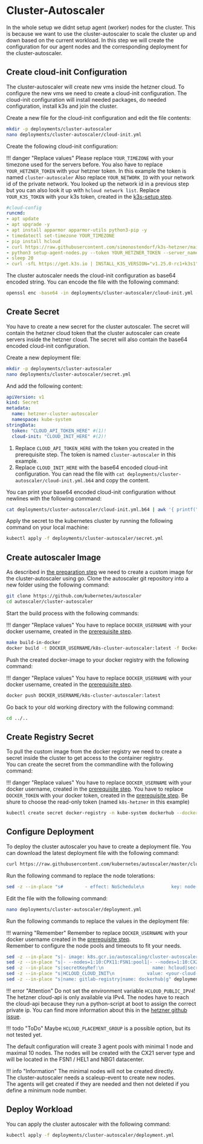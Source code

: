 # Cluster-Autoscaler
In the whole setup we didnt setup agent (worker) nodes for the cluster. This is because we want to use the cluster-autoscaler to scale the cluster up and down based on the current workload. In this step we will create the configuration for our agent nodes and the corresponding deployment for the cluster-autoscaler.

## Create cloud-init Configuration
The cluster-autoscaler will create new vms inside the hetzner cloud. To configure the new vms we need to create a cloud-init configuration. The cloud-init configuration will install needed packages, do needed configuration, install k3s and join the cluster. 

Create a new file for the cloud-init configuration and edit the file contents:
```bash
mkdir -p deployments/cluster-autoscaler
nano deployments/cluster-autoscaler/cloud-init.yml
```

Create the following cloud-init configuration:

!!! danger "Replace values"
    Please replace `YOUR_TIMEZONE` with your timezone used for the servers before.
    You also have to replace `YOUR_HETZNER_TOKEN` with your hetzner token. In this example the token is named `cluster-autoscaler`
    Also replace `YOUR_NETWORK_ID` with your network id of the private network. You looked up the network id in a previous step but you can also look it up with `hcloud network list`.
    Replace `YOUR_K3S_TOKEN` with your k3s token, created in the [k3s-setup step](../../../installation/k3s/#token).

```yaml linenums="1" hl_lines="6 9 11"
#cloud-config
runcmd:
- apt update
- apt upgrade -y
- apt install apparmor apparmor-utils python3-pip -y
- timedatectl set-timezone YOUR_TIMEZONE
- pip install hcloud
- curl https://raw.githubusercontent.com/simonostendorf/k3s-hetzner/main/scripts/setup-agent-nodes.py -L -o setup-agent-nodes.py
- python3 setup-agent-nodes.py --token YOUR_HETZNER_TOKEN --server_name $(hostname -f) --network_id YOUR_NETWORK_ID
- sleep 20
- curl -sfL https://get.k3s.io | INSTALL_K3S_VERSION="v1.25.0-rc1+k3s1" K3S_TOKEN="YOUR_K3S_TOKEN" K3S_URL="https://10.0.0.100:6443" INSTALL_K3S_EXEC="agent --node-name="$(hostname -f)" --kubelet-arg="cloud-provider=external" --node-ip=$(hostname -I | awk '{print $2}') --node-external-ip=$(hostname -I | awk '{print $1}') --flannel-iface=ens10" sh -
```

The cluster autoscaler needs the cloud-init configuration as base64 encoded string. You can encode the file with the following command:
```bash
openssl enc -base64 -in deployments/cluster-autoscaler/cloud-init.yml -out deployments/cluster-autoscaler/cloud-init.yml.b64
```

## Create Secret
You have to create a new secret for the cluster autoscaler. The secret will contain the hetzner cloud token that the cluster autoscaler can create servers inside the hetzner cloud. The secret will also contain the base64 encoded cloud-init configuration.

Create a new deployment file:
```bash
mkdir -p deployments/cluster-autoscaler
nano deployments/cluster-autoscaler/secret.yml
```

And add the following content:
```yaml linenums="1"
apiVersion: v1
kind: Secret
metadata:
  name: hetzner-cluster-autoscaler
  namespace: kube-system
stringData:
  token: "CLOUD_API_TOKEN_HERE" #(1)!
  cloud-init: "CLOUD_INIT_HERE" #(2)!
```

1. Replace `CLOUD_API_TOKEN_HERE` with the token you created in the prerequisite step. The token is named `cluster-autoscaler` in this example.
2. Replace `CLOUD_INIT_HERE` with the base64 encoded cloud-init configuration. You can read the file with `cat deployments/cluster-autoscaler/cloud-init.yml.b64` and copy the content.

You can print your base64 encoded cloud-init configuration without newlines with the following command:
```bash
cat deployments/cluster-autoscaler/cloud-init.yml.b64 | awk '{ printf("%s", $0) }'
``` 

Apply the secret to the kubernetes cluster by running the following command on your local machine:
```bash
kubectl apply -f deployments/cluster-autoscaler/secret.yml
```

## Create autoscaler Image
As described in [the preparation step](../../../prerequisites/local-machine/#go) we need to create a custom image for the cluster-autoscaler using go. 
Clone the autoscaler git repository into a new folder using the following command:
```bash
git clone https://github.com/kubernetes/autoscaler
cd autoscaler/cluster-autoscaler
```

Start the build process with the following commands:

!!! danger "Replace values"
    You have to replace `DOCKER_USERNAME` with your docker username, created in the [prerequisite step](../../../prerequisites/container-registry/#create-account).

```bash
make build-in-docker
docker build -t DOCKER_USERNAME/k8s-cluster-autoscaler:latest -f Dockerfile.amd64 .
```

Push the created docker-image to your docker registry with the following command:

!!! danger "Replace values"
    You have to replace `DOCKER_USERNAME` with your docker username, created in the [prerequisite step](../../../prerequisites/container-registry/#create-account).

```bash
docker push DOCKER_USERNAME/k8s-cluster-autoscaler:latest
```

Go back to your old working directory with the following command:
```bash
cd ../..
```

## Create Registry Secret
To pull the custom image from the docker registry we need to create a secret inside the cluster to get access to the container registry.  
You can create the secret from the commandline with the following command:

!!! danger "Replace values"
    You have to replace `DOCKER_USERNAME` with your docker username, created in the [prerequisite step](../../../prerequisites/container-registry/#create-account).
    You have to replace `DOCKER_TOKEN` with your docker token, created in the [prerequisite step](../../../prerequisites/container-registry/#create-token). Be shure to choose the read-only token (named `k8s-hetzner` in this example)

```bash
kubectl create secret docker-registry -n kube-system dockerhub --docker-server=docker.io --docker-username=DOCKER_USERNAME --docker-password=DOCKER_TOKEN
```

## Configure Deployment
To deploy the cluster autoscaler you have to create a deployment file. You can download the latest deployment file with the following command:
```bash
curl https://raw.githubusercontent.com/kubernetes/autoscaler/master/cluster-autoscaler/cloudprovider/hetzner/examples/cluster-autoscaler-run-on-master.yaml --create-dirs -L -o deployments/cluster-autoscaler/deployment.yml
```

Run the following command to replace the node tolerations:
```bash
sed -z --in-place "s#        - effect: NoSchedule\n          key: node-role.kubernetes.io/master#        - key: CriticalAddonsOnly\n          operator: Exists#g" deployments/cluster-autoscaler/deployment.yml
```

Edit the file with the following command:
```bash
nano deployments/cluster-autoscaler/deployment.yml
```

Run the following commands to replace the values in the deployment file:

!!! warning "Remember"
    Remember to replace `DOCKER_USERNAME` with your docker username created in the [prerequisite step](../../prerequisites/container-registry/#create-account).  
    Remember to configure the node pools and timeouts to fit your needs.

```bash
sed -z --in-place "s|- image: k8s.gcr.io/autoscaling/cluster-autoscaler:latest  # or your custom image|- image: DOCKER_USERNAME/k8s-cluster-autoscaler:latest|g" deployments/cluster-autoscaler/deployment.yml
sed -z --in-place "s|- --nodes=1:10:CPX11:FSN1:pool1|- --nodes=1:10:CX21:HEL1:k8s-agent-hel1\n            - --nodes=1:10:CX21:FSN1:k8s-agent-fsn1\n            - --nodes=1:10:CX21:NBG1:k8s-agent-nbg1\n            - --scale-down-delay-after-add=10m0s\n            - --scale-down-unneeded-time=10m0s\n            - --scale-down-unready-time=5m0s\n            - --balance-similar-node-groups=true|g" deployments/cluster-autoscaler/deployment.yml
sed -z --in-place "s|secretKeyRef:\n                  name: hcloud|secretKeyRef:\n                  name: hetzner-cluster-autoscaler|g" deployments/cluster-autoscaler/deployment.yml
sed -z --in-place "s|HCLOUD_CLOUD_INIT\n            value: <your-cloud-init-data-base64-encoded>|HCLOUD_CLOUD_INIT\n            valueFrom:\n                secretKeyRef:\n                  name: hetzner-cluster-autoscaler\n                  key: cloud-init\n          - name: HCLOUD_IMAGE\n            value: debian-11|g" deployments/cluster-autoscaler/deployment.yml
sed -z --in-place "s|name: gitlab-registry|name: dockerhub|g" deployments/cluster-autoscaler/deployment.yml
```

!!! error "Attention"
    Do not set the environment variable `HCLOUD_PUBLIC_IPV4`!
    The hetzner cloud-api is only available via IPv4.
    The nodes have to reach the cloud-api because they run a python-script at boot to assign the correct private ip. 
    You can find more information about this in the [hetzner github issue](https://github.com/hetznercloud/hcloud-cloud-controller-manager/issues/299).

!!! todo "ToDo"
    Maybe `HCLOUD_PLACEMENT_GROUP` is a possible option, but its not tested yet. 

The default configuration will create 3 agent pools with minimal 1 node and maximal 10 nodes. The nodes will be created with the CX21 server type and will be located in the FSN1 / HEL1 and NBG1 datacenter. 

!!! info "Information"
    The minimal nodes will not be created directly.  
    The cluster-autoscaler needs a scaleup-event to create new nodes.  
    The agents will get created if they are needed and then not deleted if you define a minimum node number. 

## Deploy Workload
You can apply the cluster autoscaler with the following command:
```bash
kubectl apply -f deployments/cluster-autoscaler/deployment.yml
```